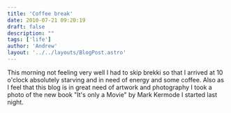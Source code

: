 ```yaml
---
title: 'Coffee break'
date: 2010-07-21 09:20:19
draft: false
description: ""
tags: ['life']
author: 'Andrew'
layout: '../../layouts/BlogPost.astro'
---
```


This morning not feeling very well I had to skip brekki so that I arrived at 10 o'clock absolutely starving and in need of energy and some coffee. Also as I feel that this blog is in great need of artwork and photography I took a photo of the new book "It's only a Movie" by Mark Kermode I started last night.

